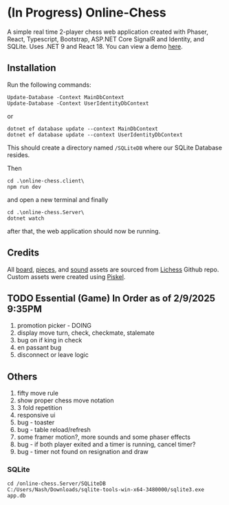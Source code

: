 # (In Progress) Online-Chess
A simple real time 2-player chess web application created with Phaser, React, Typescript, Bootstrap, ASP.NET Core SignalR and Identity, and SQLite. Uses .NET 9 and React 18.
You can view a demo [here](https://github.com/nashie1004/online-chess).

## Installation

Run the following commands:
```
Update-Database -Context MainDbContext
Update-Database -Context UserIdentityDbContext
```
or
```
dotnet ef database update --context MainDbContext
dotnet ef database update --context UserIdentityDbContext
```
This should create a directory named `/SQLiteDB` where our SQLite Database resides.

Then
```
cd .\online-chess.client\
npm run dev
```
and open a new terminal and finally
```
cd .\online-chess.Server\
dotnet watch
```
after that, the web application should now be running.

## Credits
All [board](https://github.com/lichess-org/lila/blob/master/public/images/board/), [pieces](https://github.com/lichess-org/lila/blob/master/public/piece/), and [sound](https://github.com/lichess-org/lila/blob/master/public/sound/) assets are sourced from [Lichess](https://github.com/lichess-org/lila) Github repo. Custom assets were created using [Piskel](https://www.piskelapp.com/).

## TODO Essential (Game) In Order as of 2/9/2025 9:35PM
1. promotion picker - DOING
2. display move turn, check, checkmate, stalemate
3. bug on if king in check
4. en passant bug
5. disconnect or leave logic

## Others
1. fifty move rule
2. show proper chess move notation
3. 3 fold repetition
5. responsive ui
6. bug - toaster
7. bug - table reload/refresh
8. some framer motion?, more sounds and some phaser effects
10. bug - if both player exited and a timer is running, cancel timer?
11. bug - timer not found on resignation and draw

### SQLite
```
cd /online-chess.Server/SQLiteDB
C:/Users/Nash/Downloads/sqlite-tools-win-x64-3480000/sqlite3.exe app.db
```